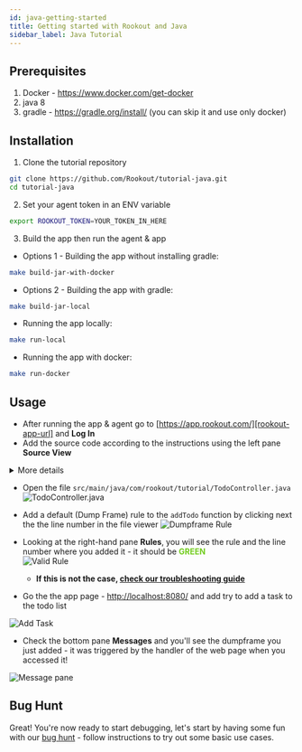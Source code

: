 ```yaml
---
id: java-getting-started
title: Getting started with Rookout and Java
sidebar_label: Java Tutorial
---
```


## Prerequisites

1. Docker - https://www.docker.com/get-docker
2. java 8
3. gradle - https://gradle.org/install/ (you can skip it and use only docker)

## Installation

1. Clone the tutorial repository

```bash
git clone https://github.com/Rookout/tutorial-java.git
cd tutorial-java
``` 

2. Set your agent token in an ENV variable 

```bash
export ROOKOUT_TOKEN=YOUR_TOKEN_IN_HERE
 ```

3. Build the app then run the agent & app

- Options 1 - Building the app without installing gradle:

```bash
make build-jar-with-docker
```

- Options 2 - Building the app with gradle:

```bash
make build-jar-local
```

- Running the app locally:

```bash
make run-local
```

- Running the app with docker:

```bash
make run-docker
```

## Usage

- After running the app & agent go to [https://app.rookout.com/][rookout-app-url] and **Log In**
- Add the source code according to the instructions using the left pane **Source View**

<details>
<summary>More details</summary>
<p>

#### Adding source code

1. Click on Add source
1. Choose source control
    - Github
        - Click on Connect
        - Authorize O-Auth
        - Fill `Repository Owner`
        - Click `Repository` and choose from the dropdown menu
        - Click Next
        - Choose the desired branch
        - Click View Repository
    - Local FileSystem - Server
        - Click on Setup Server
        - Choose a supported HTTP Server (Node.js)
        - Leave the default port `8000` or choose your own
        - Run your local server e.g. `simple-https -p 8000` in the right directory
        - Click on Connect to Server
</p>
</details>

- Open the file `src/main/java/com/rookout/tutorial/TodoController.java`
![TodoController.java](/img/screenshots/java-tutorial_1.png)

- Add a default (Dump Frame) rule to the `addTodo` function by clicking next the the line number in the file viewer
![Dumpframe Rule](/img/screenshots/java-tutorial_2.png)

- Looking at the right-hand pane **Rules**, you will see the rule and the line number where you added it - it should be <span style="color: #73CD1F;">**GREEN**</span>   
    ![Valid Rule](/img/screenshots/java-tutorial_3.png)
    - **If this is not the case, [check our troubleshooting guide](troubleshooting-rules.md)** 

- Go the the app page - [http://localhost:8080/](http://localhost:8080/) and add try to add a task to the todo list

![Add Task](/img/screenshots/java-tutorial_4.png)

- Check the bottom pane **Messages** and you'll see the dumpframe you just added - it was triggered by the handler of the web page when you accessed it!

![Message pane](/img/screenshots/java-tutorial_5.png)

## Bug Hunt

Great! You're now ready to start debugging, let's start by having some fun with our 
[bug hunt](tutorials-bughunt-java.md) - follow instructions to try out some basic use cases.


[rookout-app-url]: https://app.rookout.com/
